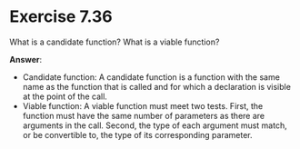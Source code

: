 # Exercise 7.36

What is a candidate function? What is a viable function?

**Answer**:

- Candidate function: A candidate function is a function with the same name as the function that is called and for which a declaration is visible at the point of the call.
- Viable function: A viable function must meet two tests. First, the function must have the same number of parameters as there are arguments in the call. Second, the type of each argument must match, or be convertible to, the type of its corresponding parameter.